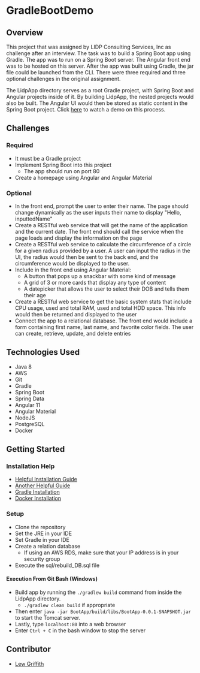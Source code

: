# GradleBootDemo

## Overview
This project that was assigned by LIDP Consulting Services, Inc as challenge after an interview. The task was to build a Spring Boot app using Gradle. The app was to run on a Spring Boot server. The Angular front end was to be hosted on this server. After the app was built using Gradle, the jar file could be launched from the CLI. There were three required and three optional challenges in the original assignment. 

The LidpApp directory serves as a root Gradle project, with Spring Boot and Angular projects inside of it. By building LidpApp, the nested projects would also be built. The Angular UI would then be stored as static content in the Spring Boot project. Click [here](https://www.youtube.com/watch?v=-P3FlYj_yHs) to watch a demo on this process.
## Challenges
### Required
* It must be a Gradle project
* Implement Spring Boot into this project
    * The app should run on port 80
* Create a homepage using Angular and Angular Material
### Optional
* In the front end, prompt the user to enter their name. The page should change dynamically as the user inputs their name to display "Hello, inputtedName"
* Create a RESTful web service that will get the name of the application and the current date. The front end should call the service when the page loads and display the information on the page
* Create a RESTful web service to calculate the circumference of a circle for a given radius provided by a user. A user can input the radius in the UI, the radius would then be sent to the back end, and the circumference would be displayed to the user.
* Include in the front end using Angular Material:
    * A button that pops up a snackbar with some kind of message
    * A grid of 3 or more cards that display any type of content
    * A datepicker that allows the user to select their DOB and tells them their age
* Create a RESTful web service to get the basic system stats that include CPU usage, used and total RAM, used and total HDD space. This info would then be returned and displayed to the user
* Connect the app to a relational database. The front end would include a form containing first name, last name, and favorite color fields. The user can create, retrieve, update, and delete entries

## Technologies Used
* Java 8
* AWS
* Git
* Gradle
* Spring Boot
* Spring Data
* Angular 11
* Angular Material
* NodeJS
* PostgreSQL
* Docker

## Getting Started

### Installation Help
* [Helpful Installation Guide](https://github.com/201130-JavaFS/Environment-Installation-Guide)
* [Another Helpful Guide](https://github.com/vinayingalahalli/roc_revature_201910/tree/master/installation%20guide)
* [Gradle Installation](https://gradle.org/install/)
* [Docker Installation](https://docs.docker.com/desktop/windows/install/)

### Setup
* Clone the repository
* Set the JRE in your IDE
* Set Gradle in your IDE
* Create a relation database
    * If using an AWS RDS, make sure that your IP address is in your security group
* Execute the sql/rebuild_DB.sql file

#### Execution From Git Bash (Windows)
* Build app by running the `./gradlew build` command from inside the LidpApp directory.
    * `./gradlew clean build` if appropriate
* Then enter `java -jar BootApp/build/libs/BootApp-0.0.1-SNAPSHOT.jar` to start the Tomcat server.
* Lastly, type `localhost:80` into a web browser 
* Enter `Ctrl + C` in the bash window to stop the server

## Contributor
* [Lew Griffith](https://github.com/logriffith)


